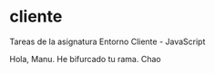 # cliente

Tareas de la asignatura Entorno Cliente - JavaScript

Hola, Manu. He bifurcado tu rama. Chao
